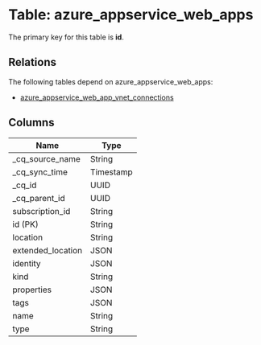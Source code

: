 # Table: azure_appservice_web_apps

The primary key for this table is **id**.

## Relations

The following tables depend on azure_appservice_web_apps:
  - [azure_appservice_web_app_vnet_connections](azure_appservice_web_app_vnet_connections.md)

## Columns

| Name          | Type          |
| ------------- | ------------- |
|_cq_source_name|String|
|_cq_sync_time|Timestamp|
|_cq_id|UUID|
|_cq_parent_id|UUID|
|subscription_id|String|
|id (PK)|String|
|location|String|
|extended_location|JSON|
|identity|JSON|
|kind|String|
|properties|JSON|
|tags|JSON|
|name|String|
|type|String|